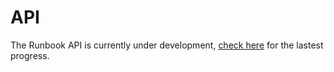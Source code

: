 # API

The Runbook API is currently under development, [check here](https://assembly.com/runbook/projects/122) for the lastest progress.

